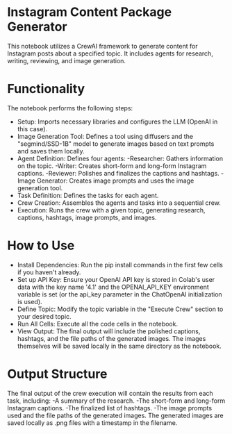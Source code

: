 # Instagram Content Package Generator
This notebook utilizes a CrewAI framework to generate content for Instagram posts about a specified topic. It includes agents for research, writing, reviewing, and image generation.
# Functionality
The notebook performs the following steps:

- Setup: Imports necessary libraries and configures the LLM (OpenAI in this case).
- Image Generation Tool: Defines a tool using diffusers and the "segmind/SSD-1B" model to generate images based on text prompts and saves them locally.
- Agent Definition: Defines four agents:
    -Researcher: Gathers information on the topic.
    -Writer: Creates short-form and long-form Instagram captions.
    -Reviewer: Polishes and finalizes the captions and hashtags.
    -Image Generator: Creates image prompts and uses the image generation tool.
- Task Definition: Defines the tasks for each agent.
- Crew Creation: Assembles the agents and tasks into a sequential crew.
- Execution: Runs the crew with a given topic, generating research, captions, hashtags, image prompts, and images.
# How to Use
- Install Dependencies: Run the pip install commands in the first few cells if you haven't already.
- Set up API Key: Ensure your OpenAI API key is stored in Colab's user data with the key name '4.1' and the OPENAI_API_KEY environment variable is set (or the api_key parameter in the ChatOpenAI initialization is used).
- Define Topic: Modify the topic variable in the "Execute Crew" section to your desired topic.
- Run All Cells: Execute all the code cells in the notebook.
- View Output: The final output will include the polished captions, hashtags, and the file paths of the generated images. The images themselves will be saved locally in the same directory as the notebook.

# Output Structure

The final output of the crew execution will contain the results from each task, including:
  -A summary of the research.
  -The short-form and long-form Instagram captions.
  -The finalized list of hashtags.
  -The image prompts used and the file paths of the generated images.
The generated images are saved locally as .png files with a timestamp in the filename.
